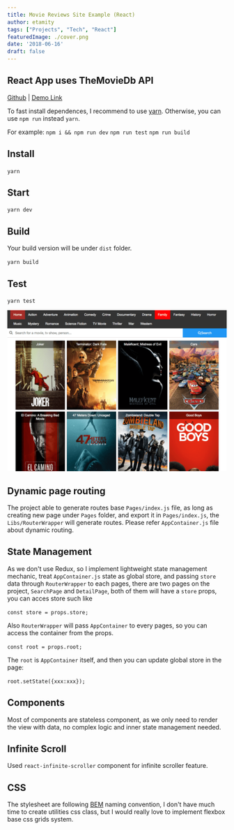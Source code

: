 ```yaml
---
title: Movie Reviews Site Example (React)
author: etamity
tags: ["Projects", "Tech", "React"]
featuredImage: ./cover.png
date: '2018-06-16'
draft: false
---
```


## React App uses TheMovieDb API


[Github](https://github.com/etamity/moviesearch)    |
[Demo Link](http://moviesearch2018.s3-website.eu-west-2.amazonaws.com/#/searchpage)


To fast install dependences, I recommend to use [yarn](https://yarnpkg.com/lang/en/). Otherwise, you can use `npm run` instead `yarn`.

For example:
    `npm i && npm run dev`
    `npm run test`
    `npm run build`

## Install 

`yarn` 

## Start

`yarn dev`

## Build
Your build version will be under `dist` folder.

`yarn build`

## Test

`yarn test`

![Moview Search](./moviesearch.png)

## Dynamic page routing

The project able to generate routes base `Pages/index.js` file, as long as creating new page under `Pages` folder, and export it in `Pages/index.js`, the `Libs/RouterWrapper` will generate routes.
Please refer `AppContainer.js` file about dynamic routing.

## State Management

As we don't use Redux, so I implement lightweight state management mechanic, treat `AppContainer.js` state as global store, and passing `store` data through `RouterWrapper` to each pages, there are two pages on the project, `SearchPage` and `DetailPage`, both of them will have a `store` props, you can acces store such like 

`const store = props.store;`

Also `RouterWrapper` will pass `AppContainer` to every pages, so you can access the container from the props.

`const root = props.root;`

The `root` is `AppContainer` itself, and then you can update global store in the page:

`root.setState({xxx:xxx});`

## Components

Most of components are stateless component, as we only need to render the view with data, no complex logic and inner state management needed.

## Infinite Scroll

Used `react-infinite-scroller` component for infinite scroller feature.

## CSS

The stylesheet are following [BEM](http://getbem.com/) naming convention, I don't have much time to create utilities css class, but I would really love to implement flexbox base css grids system.
